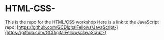 # HTML-CSS-
This is the repo for the HTML/CSS workshop 
Here is a link to the JavaScript repo: [https://github.com/GCDigitalFellows/JavaScript-](https://github.com/GCDigitalFellows/JavaScript-)
